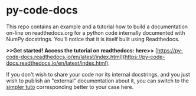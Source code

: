 # py-code-docs
This repo contains an example and a tutorial how to build a documentation on-line on readthedocs.org for a python code internally documented with NumPy docstrings. You'll notice that it  is itself built using Readthedocs. 

**>>Get started! Access the tutorial on readthedocs: here>>** [https://py-code-docs.readthedocs.io/en/latest/index.html](https://py-code-docs.readthedocs.io/en/latest/index.html).

If you don't wish to share your code nor its internal docstrings, and you just wish to publish an "external" documentation about it, you can switch to the [simpler tuto](https://github.com/sasip-climate/my-docs-online) corresponding better to your case here.
